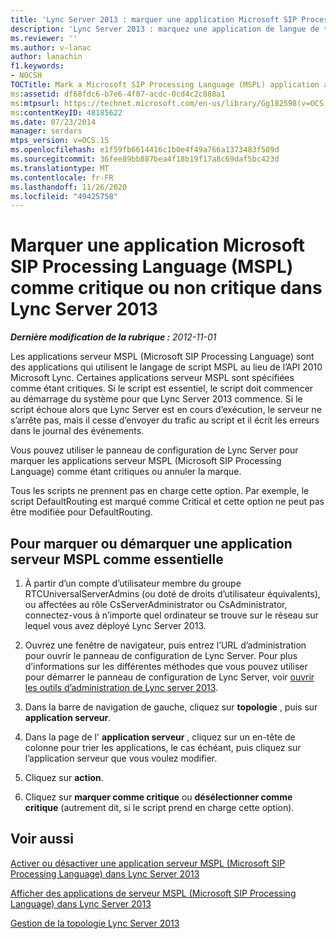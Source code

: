 ```yaml
---
title: 'Lync Server 2013 : marquer une application Microsoft SIP Processing Language (MSPL) comme critique ou non critique'
description: 'Lync Server 2013 : marquez une application de langue de traitement SIP Microsoft (MSPL) comme critique ou non critique.'
ms.reviewer: ''
ms.author: v-lanac
author: lanachin
f1.keywords:
- NOCSH
TOCTitle: Mark a Microsoft SIP Processing Language (MSPL) application as critical or not critical
ms:assetid: df68fdc6-b7e6-4f07-acdc-0cd4c2c888a1
ms:mtpsurl: https://technet.microsoft.com/en-us/library/Gg182598(v=OCS.15)
ms:contentKeyID: 48185622
ms.date: 07/23/2014
manager: serdars
mtps_version: v=OCS.15
ms.openlocfilehash: e1f59fb6614416c1b0e4f49a766a1373483f509d
ms.sourcegitcommit: 36fee89bb887bea4f18b19f17a8c69daf5bc423d
ms.translationtype: MT
ms.contentlocale: fr-FR
ms.lasthandoff: 11/26/2020
ms.locfileid: "49425758"
---
```

# <a name="mark-a-microsoft-sip-processing-language-mspl-application-as-critical-or-not-critical-in-lync-server-2013"></a>Marquer une application Microsoft SIP Processing Language (MSPL) comme critique ou non critique dans Lync Server 2013

<div data-xmlns="http://www.w3.org/1999/xhtml">

<div class="topic" data-xmlns="http://www.w3.org/1999/xhtml" data-msxsl="urn:schemas-microsoft-com:xslt" data-cs="https://msdn.microsoft.com/">

<div data-asp="https://msdn2.microsoft.com/asp">



</div>

<div id="mainSection">

<div id="mainBody">

<span> </span>

_**Dernière modification de la rubrique :** 2012-11-01_

Les applications serveur MSPL (Microsoft SIP Processing Language) sont des applications qui utilisent le langage de script MSPL au lieu de l’API 2010 Microsoft Lync. Certaines applications serveur MSPL sont spécifiées comme étant critiques. Si le script est essentiel, le script doit commencer au démarrage du système pour que Lync Server 2013 commence. Si le script échoue alors que Lync Server est en cours d’exécution, le serveur ne s’arrête pas, mais il cesse d’envoyer du trafic au script et il écrit les erreurs dans le journal des événements.

Vous pouvez utiliser le panneau de configuration de Lync Server pour marquer les applications serveur MSPL (Microsoft SIP Processing Language) comme étant critiques ou annuler la marque.

Tous les scripts ne prennent pas en charge cette option. Par exemple, le script DefaultRouting est marqué comme Critical et cette option ne peut pas être modifiée pour DefaultRouting.

<div>

## <a name="to-mark-or-unmark-an-mspl-server-application-as-critical"></a>Pour marquer ou démarquer une application serveur MSPL comme essentielle

1.  À partir d’un compte d’utilisateur membre du groupe RTCUniversalServerAdmins (ou doté de droits d’utilisateur équivalents), ou affectées au rôle CsServerAdministrator ou CsAdministrator, connectez-vous à n’importe quel ordinateur se trouve sur le réseau sur lequel vous avez déployé Lync Server 2013.

2.  Ouvrez une fenêtre de navigateur, puis entrez l’URL d’administration pour ouvrir le panneau de configuration de Lync Server. Pour plus d’informations sur les différentes méthodes que vous pouvez utiliser pour démarrer le panneau de configuration de Lync Server, voir [ouvrir les outils d’administration de Lync server 2013](lync-server-2013-open-lync-server-administrative-tools.md).

3.  Dans la barre de navigation de gauche, cliquez sur **topologie** , puis sur **application serveur**.

4.  Dans la page de l' **application serveur** , cliquez sur un en-tête de colonne pour trier les applications, le cas échéant, puis cliquez sur l’application serveur que vous voulez modifier.

5.  Cliquez sur **action**.

6.  Cliquez sur **marquer comme critique** ou **désélectionner comme critique** (autrement dit, si le script prend en charge cette option).

</div>

<div>

## <a name="see-also"></a>Voir aussi


[Activer ou désactiver une application serveur MSPL (Microsoft SIP Processing Language) dans Lync Server 2013](lync-server-2013-enable-or-disable-a-microsoft-sip-processing-language-mspl-server-application.md)  


[Afficher des applications de serveur MSPL (Microsoft SIP Processing Language) dans Lync Server 2013](lync-server-2013-view-microsoft-sip-processing-language-mspl-server-applications.md)  


[Gestion de la topologie Lync Server 2013](lync-server-2013-managing-the-lync-server-topology.md)  
  

</div>

</div>

<span> </span>

</div>

</div>

</div>

